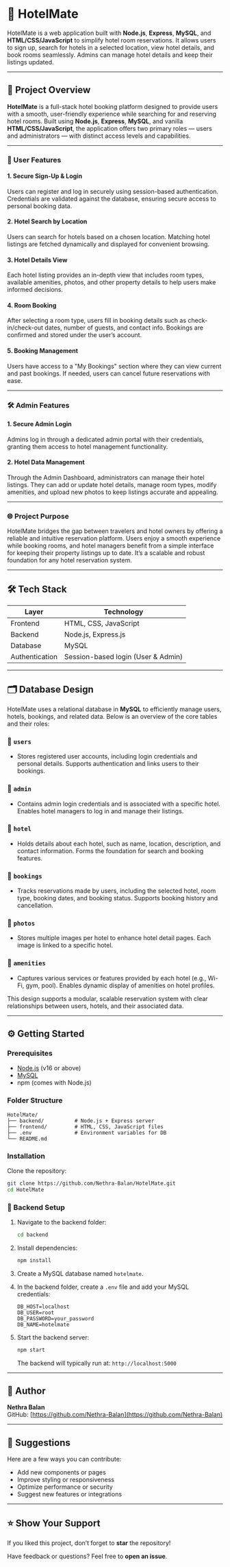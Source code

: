# 🏨 HotelMate

HotelMate is a web application built with **Node.js**, **Express**, **MySQL**, and **HTML/CSS/JavaScript** to simplify hotel room reservations. It allows users to sign up, search for hotels in a selected location, view hotel details, and book rooms seamlessly. Admins can manage hotel details and keep their listings updated.

---

## 📌 Project Overview

**HotelMate** is a full-stack hotel booking platform designed to provide users with a smooth, user-friendly experience while searching for and reserving hotel rooms. Built using **Node.js**, **Express**, **MySQL**, and vanilla **HTML/CSS/JavaScript**, the application offers two primary roles — users and administrators — with distinct access levels and capabilities.

---

### 🔐 User Features

#### 1. Secure Sign-Up & Login  
Users can register and log in securely using session-based authentication. Credentials are validated against the database, ensuring secure access to personal booking data.

#### 2. Hotel Search by Location  
Users can search for hotels based on a chosen location. Matching hotel listings are fetched dynamically and displayed for convenient browsing.

#### 3. Hotel Details View  
Each hotel listing provides an in-depth view that includes room types, available amenities, photos, and other property details to help users make informed decisions.

#### 4. Room Booking  
After selecting a room type, users fill in booking details such as check-in/check-out dates, number of guests, and contact info. Bookings are confirmed and stored under the user’s account.

#### 5. Booking Management  
Users have access to a "My Bookings" section where they can view current and past bookings. If needed, users can cancel future reservations with ease.

---

### 🛠️ Admin Features

#### 1. Secure Admin Login  
Admins log in through a dedicated admin portal with their credentials, granting them access to hotel management functionality.

#### 2. Hotel Data Management  
Through the Admin Dashboard, administrators can manage their hotel listings. They can add or update hotel details, manage room types, modify amenities, and upload new photos to keep listings accurate and appealing.

---

### 🌐 Project Purpose

HotelMate bridges the gap between travelers and hotel owners by offering a reliable and intuitive reservation platform. Users enjoy a smooth experience while booking rooms, and hotel managers benefit from a simple interface for keeping their property listings up to date. It’s a scalable and robust foundation for any hotel reservation system.

---

## 🛠️ Tech Stack

| Layer        | Technology              |
|--------------|--------------------------|
| Frontend     | HTML, CSS, JavaScript    |
| Backend      | Node.js, Express.js      |
| Database     | MySQL                    |
| Authentication | Session-based login (User & Admin) |

---

## 🗂️ Database Design

HotelMate uses a relational database in **MySQL** to efficiently manage users, hotels, bookings, and related data. Below is an overview of the core tables and their roles:

### 🔹 `users`  
- Stores registered user accounts, including login credentials and personal details. Supports authentication and links users to their bookings.


### 🔹 `admin`  
- Contains admin login credentials and is associated with a specific hotel. Enables hotel managers to log in and manage their listings.


### 🔹 `hotel`  
- Holds details about each hotel, such as name, location, description, and contact information. Forms the foundation for search and booking features.


### 🔹 `bookings`  
- Tracks reservations made by users, including the selected hotel, room type, booking dates, and booking status. Supports booking history and cancellation.


### 🔹 `photos`  
- Stores multiple images per hotel to enhance hotel detail pages. Each image is linked to a specific hotel.


### 🔹 `amenities`
- Captures various services or features provided by each hotel (e.g., Wi-Fi, gym, pool). Enables dynamic display of amenities on hotel profiles.

This design supports a modular, scalable reservation system with clear relationships between users, hotels, and their associated data.

---

## ⚙️ Getting Started

### Prerequisites
- [Node.js](https://nodejs.org/) (v16 or above)  
- [MySQL](https://www.mysql.com/)  
- npm (comes with Node.js)

### Folder Structure

```
HotelMate/
├── backend/          # Node.js + Express server
├── frontend/         # HTML, CSS, JavaScript files
├── .env              # Environment variables for DB
└── README.md
```

### Installation

Clone the repository:

```bash
git clone https://github.com/Nethra-Balan/HotelMate.git
cd HotelMate
```

### 🔧 Backend Setup

1. Navigate to the backend folder:

   ```bash
   cd backend
   ```

2. Install dependencies:

   ```bash
   npm install
   ```

3. Create a MySQL database named `hotelmate`.

4. In the backend folder, create a `.env` file and add your MySQL credentials:

   ```
   DB_HOST=localhost  
   DB_USER=root  
   DB_PASSWORD=your_password  
   DB_NAME=hotelmate  
   ```

5. Start the backend server:

   ```bash
   npm start
   ```

   The backend will typically run at: `http://localhost:5000`


---

## 👤 Author

**Nethra Balan**  
GitHub: [https://github.com/Nethra-Balan](https://github.com/Nethra-Balan)

---

## 🧪 Suggestions

Here are a few ways you can contribute:

- Add new components or pages  
- Improve styling or responsiveness  
- Optimize performance or security  
- Suggest new features or integrations  

---

## ⭐️ Show Your Support

If you liked this project, don’t forget to **star** the repository!

Have feedback or questions? Feel free to **open an issue**.
